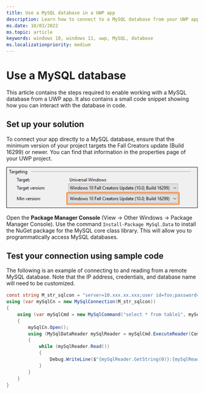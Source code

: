 ```yaml
---
title: Use a MySQL database in a UWP app
description: Learn how to connect to a MySQL database from your UWP app, and test your connection using sample code.
ms.date: 10/03/2022
ms.topic: article
keywords: windows 10, windows 11, uwp, MySQL, database
ms.localizationpriority: medium
---
```


# Use a MySQL database

This article contains the steps required to enable working with a MySQL database from a UWP app. It also contains a small code snippet showing how you can interact with the database in code.

## Set up your solution

To connect your app directly to a MySQL database, ensure that the minimum version of your project targets the Fall Creators update (Build 16299) or newer.  You can find that information in the properties page of your UWP project.

![Image of the Targeting property pane in VisualStudio showing the target and minimum versions set to the Fall Creators Update](images/min-version-fall-creators.png)

Open the **Package Manager Console** (View -> Other Windows -> Package Manager Console). Use the command `Install-Package MySql.Data` to install the NuGet package for the MySQL core class library. This will allow you to programmatically access MySQL databases.

## Test your connection using sample code

The following is an example of connecting to and reading from a remote MySQL database. Note that the IP address, credentials, and database name will need to be customized.

``` csharp
const string M_str_sqlcon = "server=10.xxx.xx.xxx;user id=foo;password=bar;database=baz";
using (var mySqlCn = new MySqlConnection(M_str_sqlcon))
{
    using (var mySqlCmd = new MySqlCommand("select * from table1", mySqlCn))
    {
        mySqlCn.Open();
        using (MySqlDataReader mySqlReader = mySqlCmd.ExecuteReader(CommandBehavior.CloseConnection))
        {
            while (mySqlReader.Read())
            {
                Debug.WriteLine($"{mySqlReader.GetString(0)}:{mySqlReader.GetString(1)}");
            }
        }
    }
}
```
